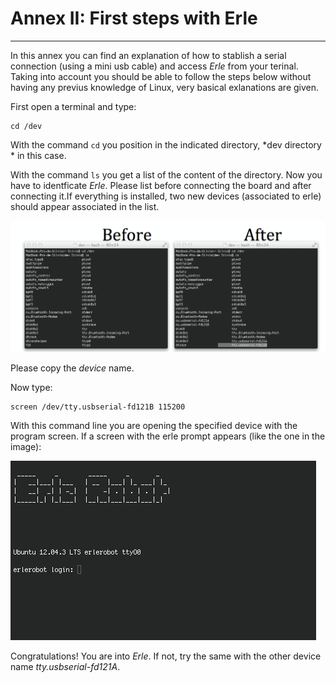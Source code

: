 # Annex II: First steps with Erle
---

In this annex you can find an explanation of how to stablish a serial connection (using a mini usb cable) and access *Erle* from your terinal.
Taking into account you should be able to follow the steps below without having any previus knowledge of Linux, very  basical exlanations are given.

First open a terminal and type:
```
cd /dev
```

With the command `cd` you position in the indicated directory, *dev directory * in this case.

With the command `ls` you get a list of the content of the directory.
Now you have to identficate *Erle*.
Please list before connecting the board and after connecting it.If everything is installed, two new devices (associated to erle) should appear associated in the list.

![erleconnect](imgannex2/erleconnect.jpg)

Please copy the *device* name.

Now type:
```
screen /dev/tty.usbserial-fd121B 115200
```
With this command line you are opening the specified device with the program screen.
If a screen with the erle prompt appears (like the one in the image):

![erleprompt](imgannex2/erleprompt.jpg)


Congratulations! You are into *Erle*.
If not, try the same with the other device name *tty.usbserial-fd121A*.
